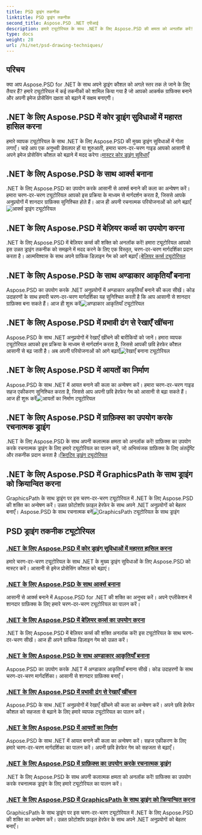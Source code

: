 ```yaml
---
title: PSD ड्राइंग तकनीक
linktitle: PSD ड्राइंग तकनीक
second_title: Aspose.PSD .NET एपीआई
description: हमारे ट्यूटोरियल के साथ .NET के लिए Aspose.PSD की क्षमता को अनलॉक करें! कोर ड्राइंग सुविधाओं में महारत हासिल करें, शानदार ग्राफिक्स बनाएं और अपनी छवि हेरफेर कौशल को बढ़ाएं।
type: docs
weight: 28
url: /hi/net/psd-drawing-techniques/
---
```


## परिचय

क्या आप Aspose.PSD for .NET के साथ अपने ड्राइंग कौशल को अगले स्तर तक ले जाने के लिए तैयार हैं? हमारे ट्यूटोरियल में कई तकनीकों को शामिल किया गया है जो आपको आकर्षक ग्राफिक्स बनाने और अपनी इमेज प्रोसेसिंग दक्षता को बढ़ाने में सक्षम बनाएगी।

## .NET के लिए Aspose.PSD में कोर ड्राइंग सुविधाओं में महारत हासिल करना

 हमारे व्यापक ट्यूटोरियल के साथ .NET के लिए Aspose.PSD की मुख्य ड्राइंग सुविधाओं में गोता लगाएँ। चाहे आप एक अनुभवी डेवलपर हों या शुरुआती, हमारा चरण-दर-चरण गाइड आपको आसानी से अपने इमेज प्रोसेसिंग कौशल को बढ़ाने में मदद करेगा।[मास्टर कोर ड्राइंग सुविधाएँ](./mastering-core-drawing-features/)

## .NET के लिए Aspose.PSD के साथ आर्क्स बनाना

 .NET के लिए Aspose.PSD का उपयोग करके आसानी से आर्क्स बनाने की कला का अन्वेषण करें। हमारा चरण-दर-चरण ट्यूटोरियल आपको इस प्रक्रिया के माध्यम से मार्गदर्शन करता है, जिससे आपके अनुप्रयोगों में शानदार ग्राफ़िक्स सुनिश्चित होते हैं। आज ही अपनी रचनात्मक परियोजनाओं को आगे बढ़ाएँ![आर्क्स ड्राइंग ट्यूटोरियल](./drawing-arcs/)

## .NET के लिए Aspose.PSD में बेज़ियर कर्व्स का उपयोग करना

 .NET के लिए Aspose.PSD में बेज़ियर कर्व्स की शक्ति को अनलॉक करें! हमारा ट्यूटोरियल आपको इस उन्नत ड्राइंग तकनीक को समझने में मदद करने के लिए एक विस्तृत, चरण-दर-चरण मार्गदर्शिका प्रदान करता है। आत्मविश्वास के साथ अपने ग्राफिक डिज़ाइन गेम को आगे बढ़ाएँ।[बेज़ियर कर्व्स ट्यूटोरियल](./utilizing-bezier-curves/)

## .NET के लिए Aspose.PSD के साथ अण्डाकार आकृतियाँ बनाना

 Aspose.PSD का उपयोग करके .NET अनुप्रयोगों में अण्डाकार आकृतियाँ बनाने की कला सीखें। कोड उदाहरणों के साथ हमारी चरण-दर-चरण मार्गदर्शिका यह सुनिश्चित करती है कि आप आसानी से शानदार ग्राफ़िक्स बना सकते हैं। आज ही शुरू करें![अण्डाकार आकृतियाँ ट्यूटोरियल](./creating-elliptical-shapes/)

## .NET के लिए Aspose.PSD में प्रभावी ढंग से रेखाएँ खींचना

 Aspose.PSD के साथ .NET अनुप्रयोगों में रेखाएँ खींचने की बारीकियों को जानें। हमारा व्यापक ट्यूटोरियल आपको इस प्रक्रिया के माध्यम से मार्गदर्शन करता है, जिससे आपकी छवि हेरफेर कौशल आसानी से बढ़ जाती है। अब अपनी परियोजनाओं को आगे बढ़ाएँ![रेखाएँ बनाना ट्यूटोरियल](./drawing-lines-effectively/)

## .NET के लिए Aspose.PSD में आयतों का निर्माण

Aspose.PSD के साथ .NET में आयत बनाने की कला का अन्वेषण करें। हमारा चरण-दर-चरण गाइड सहज एकीकरण सुनिश्चित करता है, जिससे आप अपनी छवि हेरफेर गेम को आसानी से बढ़ा सकते हैं। आज ही शुरू करें![आयतों का निर्माण ट्यूटोरियल](./constructing-rectangles/)

## .NET के लिए Aspose.PSD में ग्राफ़िक्स का उपयोग करके रचनात्मक ड्राइंग

 .NET के लिए Aspose.PSD के साथ अपनी कलात्मक क्षमता को अनलॉक करें! ग्राफ़िक्स का उपयोग करके रचनात्मक ड्राइंग के लिए हमारे ट्यूटोरियल का पालन करें, जो अभिव्यंजक ग्राफ़िक्स के लिए अंतर्दृष्टि और तकनीक प्रदान करता है।[क्रिएटिव ड्राइंग ट्यूटोरियल](./creative-drawing-using-graphics/)

## .NET के लिए Aspose.PSD में GraphicsPath के साथ ड्राइंग को क्रियान्वित करना

 GraphicsPath के साथ ड्राइंग पर इस चरण-दर-चरण ट्यूटोरियल में .NET के लिए Aspose.PSD की शक्ति का अन्वेषण करें। उन्नत फ़ोटोशॉप फ़ाइल हेरफेर के साथ अपने .NET अनुप्रयोगों को बेहतर बनाएँ। Aspose.PSD के साथ रचनात्मक बनें![GraphicsPath ट्यूटोरियल के साथ ड्राइंग](./implementing-drawing-with-graphicspath/)

## PSD ड्राइंग तकनीक ट्यूटोरियल
### [.NET के लिए Aspose.PSD में कोर ड्राइंग सुविधाओं में महारत हासिल करना](./mastering-core-drawing-features/)
हमारे चरण-दर-चरण ट्यूटोरियल के साथ .NET के मुख्य ड्राइंग सुविधाओं के लिए Aspose.PSD को मास्टर करें। आसानी से इमेज प्रोसेसिंग कौशल को बढ़ाएं।
### [.NET के लिए Aspose.PSD के साथ आर्क्स बनाना](./drawing-arcs/)
आसानी से आर्क्स बनाने में Aspose.PSD for .NET की शक्ति का अनुभव करें। अपने एप्लीकेशन में शानदार ग्राफ़िक्स के लिए हमारे चरण-दर-चरण ट्यूटोरियल का पालन करें।
### [.NET के लिए Aspose.PSD में बेज़ियर कर्व्स का उपयोग करना](./utilizing-bezier-curves/)
.NET के लिए Aspose.PSD में बेज़ियर कर्व्स की शक्ति अनलॉक करें! इस ट्यूटोरियल के साथ चरण-दर-चरण सीखें। आज ही अपने ग्राफिक डिज़ाइन गेम को उन्नत करें।
### [.NET के लिए Aspose.PSD के साथ अण्डाकार आकृतियाँ बनाना](./creating-elliptical-shapes/)
Aspose.PSD का उपयोग करके .NET में अण्डाकार आकृतियाँ बनाना सीखें। कोड उदाहरणों के साथ चरण-दर-चरण मार्गदर्शिका। आसानी से शानदार ग्राफ़िक्स बनाएँ।
### [.NET के लिए Aspose.PSD में प्रभावी ढंग से रेखाएँ खींचना](./drawing-lines-effectively/)
Aspose.PSD के साथ .NET अनुप्रयोगों में रेखाएँ खींचने की कला का अन्वेषण करें। अपने छवि हेरफेर कौशल को सहजता से बढ़ाने के लिए हमारे व्यापक ट्यूटोरियल का पालन करें।
### [.NET के लिए Aspose.PSD में आयतों का निर्माण](./constructing-rectangles/)
Aspose.PSD के साथ .NET में आयत बनाने की कला का अन्वेषण करें। सहज एकीकरण के लिए हमारे चरण-दर-चरण मार्गदर्शिका का पालन करें। अपनी छवि हेरफेर गेम को सहजता से बढ़ाएँ।
### [.NET के लिए Aspose.PSD में ग्राफ़िक्स का उपयोग करके रचनात्मक ड्राइंग](./creative-drawing-using-graphics/)
.NET के लिए Aspose.PSD के साथ अपनी कलात्मक क्षमता को अनलॉक करें! ग्राफिक्स का उपयोग करके रचनात्मक ड्राइंग के लिए हमारे ट्यूटोरियल का पालन करें।
### [.NET के लिए Aspose.PSD में GraphicsPath के साथ ड्राइंग को क्रियान्वित करना](./implementing-drawing-with-graphicspath/)
GraphicsPath के साथ ड्राइंग पर इस चरण-दर-चरण ट्यूटोरियल में .NET के लिए Aspose.PSD की शक्ति का अन्वेषण करें। उन्नत फ़ोटोशॉप फ़ाइल हेरफेर के साथ अपने .NET अनुप्रयोगों को बेहतर बनाएँ।